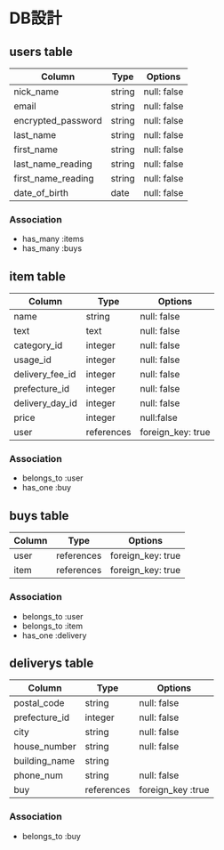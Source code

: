 # DB設計

## users table

| Column             | Type                | Options                 |
|--------------------|---------------------|-------------------------|
| nick_name          | string              | null: false             |
| email              | string              | null: false             |
| encrypted_password | string              | null: false             |
| last_name          | string              | null: false             |
| first_name         | string              | null: false             |
| last_name_reading  | string              | null: false             |
| first_name_reading | string              | null: false             |
| date_of_birth      | date                | null: false             |

### Association

- has_many :items
- has_many :buys

## item table

| Column               | Type                | Options                 |
|----------------------|---------------------|-------------------------|
| name                 | string              | null: false             |
| text                 | text                | null: false             |
| category_id          | integer             | null: false             |
| usage_id             | integer             | null: false             |
| delivery_fee_id      | integer             | null: false             |
| prefecture_id        | integer             | null: false             |
| delivery_day_id      | integer             | null: false             |
| price                | integer             | null:false              |
| user                 | references          | foreign_key: true       |

### Association

- belongs_to :user
- has_one :buy

## buys table

| Column             | Type                | Options                 |
|--------------------|---------------------|-------------------------|
| user               | references          | foreign_key: true       |
| item               | references          | foreign_key: true       |

### Association

- belongs_to :user
- belongs_to :item
- has_one :delivery

## deliverys table

| Column             | Type                | Options                 |
|--------------------|---------------------|-------------------------|
| postal_code        | string              | null: false             |
| prefecture_id      | integer             | null: false             |
| city               | string              | null: false             |
| house_number       | string              | null: false             |
| building_name      | string              |                         |
| phone_num          | string              | null: false             |
| buy                | references          | foreign_key :true       |



### Association

- belongs_to :buy